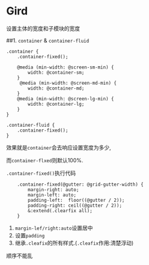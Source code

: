 # Gird

设置主体的宽度和子模块的宽度

##1. `container` & `container-fluid`

    .container {
        .container-fixed();

        @media (min-width: @screen-sm-min) {
            width: @container-sm;
        }
         @media (min-width: @screen-md-min) {
            width: @container-md;
        }
        @media (min-width: @screen-lg-min) {
            width: @container-lg;
        }
    }
    
    .container-fluid {
        .container-fixed();
    }
    
效果就是`container`会去响应设置宽度为多少,

而`container-flxed`则默认100%.

`.container-fixed()`执行代码

        .container-fixed(@gutter: @grid-gutter-width) {
            margin-right: auto;
            margin-left: auto;
            padding-left:  floor((@gutter / 2));
            padding-right: ceil((@gutter / 2));
            &:extend(.clearfix all);
        }
1. `margin-lef/right:auto`设置居中 
2. 设置`padding`
3. 继承`.cleafix`的所有样式.(`.cleafix`作用:清楚浮动)
        
    
顺序不能乱